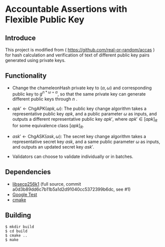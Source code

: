 # Accountable Assertions with Flexible Public Key

## Introduce

This project is modified from ( https://github.com/real-or-random/accas ) for hash calculation and verification of text of different public key pairs generated using private keys.

## Functionality

- Change the chameleonHash private key to $(\alpha, \omega)$ and corresponding public key to $g^{n*\omega+\alpha}$, so that the same private key can generate different public keys through $n$ .

-  $apk'\leftarrow\textsf{ChgAPK}(apk,\omega)$: The public key change algorithm takes a representative public key $apk$, and a public parameter $\omega$ as inputs, and outputs a different representative public key $apk'$, where $apk'\in [apk]_R$ for some equivalence class $[apk]_R$.
- $ask'\leftarrow\textsf{ChgASK}(ask,\omega)$: The secret key change algorithm takes a representative secret key $ask$, and a same public parameter $\omega$ as inputs, and outputs an updated secret key $ask'$.
- Validators can choose to validate individually or in batches.

## Dependencies

- [libsecp256k1](https://github.com/bitcoin/secp256k1) (full source, commit a0d3b89dd6c7b11b5a1d2d91040cc5372399b6dc, see #1)
- [Google Test](https://github.com/google/googletest/)
- [cmake](https://cmake.org/)

## Building

```shell
$ mkdir build
$ cd build
$ cmake ..
$ make
```

